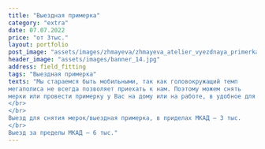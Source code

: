 ```yaml
---
title: "Выездная примерка"
category: "extra"
date: 07.07.2022
price: "от 3тыс."
layout: portfolio
post_image: "assets/images/zhmayeva/zhmayeva_atelier_vyezdnaya_primerka1.jpg"
header_image: "assets/images/banner_14.jpg"
address: field_fitting
tags: "Выездная примерка"
texts: "Мы стараемся быть мобильными, так как головокружащий темп 
мегаполиса не всегда позволяет приехать к нам. Поэтому можем снять 
мерки или провести примерку у Вас на дому или на работе, в удобное для Вас время.
</br>
</br>
Выезд для снятия мерок/выездная примерка, в приделах МКАД — 3 тыс.
</br>
Выезд за пределы МКАД — 6 тыс."
---
```

